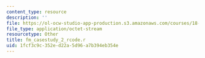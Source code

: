 ```yaml
---
content_type: resource
description: ''
file: https://ol-ocw-studio-app-production.s3.amazonaws.com/courses/18-s096-topics-in-mathematics-with-applications-in-finance-fall-2013/1fcf3c9c352ed22a5d96a7b394eb354e_fm_casestudy_2_rcode.r
file_type: application/octet-stream
resourcetype: Other
title: fm_casestudy_2_rcode.r
uid: 1fcf3c9c-352e-d22a-5d96-a7b394eb354e
---
```

